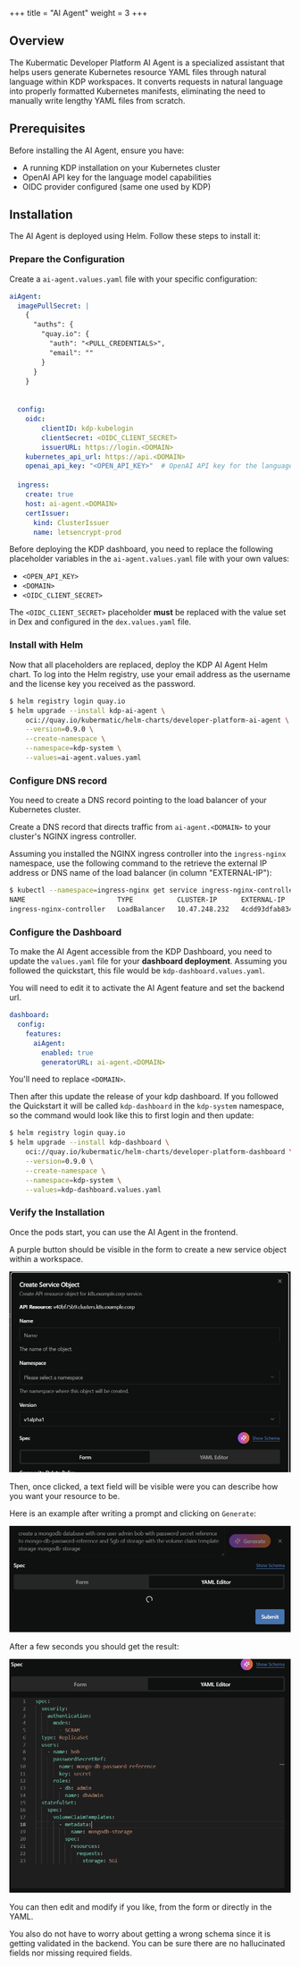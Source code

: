 +++
title = "AI Agent"
weight = 3
+++

## Overview

The Kubermatic Developer Platform AI Agent is a specialized assistant that helps users generate Kubernetes resource YAML files through natural language within KDP workspaces. It converts requests in natural language into properly formatted Kubernetes manifests, eliminating the need to manually write lengthy YAML files from scratch.

## Prerequisites

Before installing the AI Agent, ensure you have:

- A running KDP installation on your Kubernetes cluster
- OpenAI API key for the language model capabilities
- OIDC provider configured (same one used by KDP)

## Installation

The AI Agent is deployed using Helm. Follow these steps to install it:

### Prepare the Configuration

Create a `ai-agent.values.yaml` file with your specific configuration:

```yaml
aiAgent:
  imagePullSecret: |
    {
      "auths": {
        "quay.io": {
          "auth": "<PULL_CREDENTIALS>",
          "email": ""
        }
      }
    }


  config:
    oidc:
        clientID: kdp-kubelogin
        clientSecret: <OIDC_CLIENT_SECRET>
        issuerURL: https://login.<DOMAIN>
    kubernetes_api_url: https://api.<DOMAIN>
    openai_api_key: "<OPEN_API_KEY>"  # OpenAI API key for the language model

  ingress:
    create: true
    host: ai-agent.<DOMAIN>
    certIssuer:
      kind: ClusterIssuer
      name: letsencrypt-prod

```

Before deploying the KDP dashboard, you need to replace the following placeholder variables in the `ai-agent.values.yaml` file with your own values:

* `<OPEN_API_KEY>`
* `<DOMAIN>`
* `<OIDC_CLIENT_SECRET>`

The `<OIDC_CLIENT_SECRET>` placeholder **must** be replaced with the value set in Dex and configured in the `dex.values.yaml` file.

### Install with Helm

Now that all placeholders are replaced, deploy the KDP AI Agent Helm chart.
To log into the Helm registry, use your email address as the username and the license key you received as the password.

```bash
$ helm registry login quay.io
$ helm upgrade --install kdp-ai-agent \
    oci://quay.io/kubermatic/helm-charts/developer-platform-ai-agent \
    --version=0.9.0 \
    --create-namespace \
    --namespace=kdp-system \
    --values=ai-agent.values.yaml
```

### Configure DNS record

You need to create a DNS record pointing to the load balancer of your Kubernetes cluster.

Create a DNS record that directs traffic from `ai-agent.<DOMAIN>` to your cluster's NGINX ingress controller.

Assuming you installed the NGINX ingress controller into the `ingress-nginx` namespace, use the following command to the retrieve the external IP address or DNS name of the load balancer (in column "EXTERNAL-IP"):

```bash
$ kubectl --namespace=ingress-nginx get service ingress-nginx-controller
NAME                       TYPE           CLUSTER-IP      EXTERNAL-IP                                                    PORT(S)                      AGE
ingress-nginx-controller   LoadBalancer   10.47.248.232   4cdd93dfab834ed9a78858c7f2633380.eu-west-1.elb.amazonaws.com   80:30807/TCP,443:30184/TCP   449d
```

### Configure the Dashboard

To make the AI Agent accessible from the KDP Dashboard, you need to update the `values.yaml` file for your **dashboard deployment**. Assuming you followed the quickstart, this file would be `kdp-dashboard.values.yaml`.

You will need to edit it to activate the AI Agent feature and set the backend url.


```yaml
dashboard:
  config:
    features:
      aiAgent:
        enabled: true
        generatorURL: ai-agent.<DOMAIN>
```


You'll need to replace `<DOMAIN>`.

Then after this update the release of your kdp dashboard. If you followed the Quickstart it will be called `kdp-dashboard` in the `kdp-system` namespace, so the command would look like this to first login and then update:

```bash
$ helm registry login quay.io
$ helm upgrade --install kdp-dashboard \
    oci://quay.io/kubermatic/helm-charts/developer-platform-dashboard \
    --version=0.9.0 \
    --create-namespace \
    --namespace=kdp-system \
    --values=kdp-dashboard.values.yaml
```

### Verify the Installation

Once the pods start, you can use the AI Agent in the frontend.

A purple button should be visible in the form to create a new service object within a workspace.

![Button for AI Agent](ai-agent-button.png)

Then, once clicked, a text field will be visible were you can describe how you want your resource to be.

Here is an example after writing a prompt and clicking on `Generate`:

![Example prompt](ai-agent-prompt-example.png)

After a few seconds you should get the result:

![AI Agent response](ai-agent-example-response.png)

You can then edit and modify if you like, from the form or directly in the YAML. 

You also do not have to worry about getting a wrong schema since it is getting validated in the backend. You can be sure there are no hallucinated fields nor missing required fields.